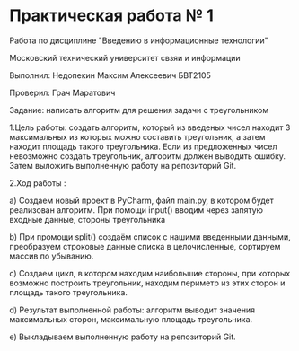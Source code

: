 # Практическая работа № 1
Работа по  дисциплине "Введению в информационные технологии"

Московский технический университет свзяи и информации

Выполнил: Недопекин Максим Алексеевич БВТ2105

Проверил: Грач Маратович

Задание: написать алгоритм для решения задачи с треугольником

1.Цель работы: создать алгоритм, который из введеных чисел находит 3 максимальных из которых можно составить треугольник, а затем находит площадь такого треугольника. Если из предложенных чисел невозможно создать треугольник, алгоритм должен выводить ошибку. Затем выложить выполненную работу на репозиторий Git.

2.Ход работы :

a) Создаем новый проект в PyCharm, файл main.py, в котором будет реализован алгоритм. При помощи input() вводим через запятую входные данные, стороны треугольника

b) При промощи split() создаём список с нашими введенными данными, преобразуем строковые данные списка в целочисленные, сортируем массив по убыванию.

c) Создаем цикл, в котором находим наибольшие стороны, при которых возможно построить треугольник, находим периметр из этих сторон и площадь такого треугольника.

d) Результат выполненной работы: алгоритм выводит значения максимальных сторон, максимальную площадь треугольника.

e) Выкладываем выполненную работу на репозиторий Git.
